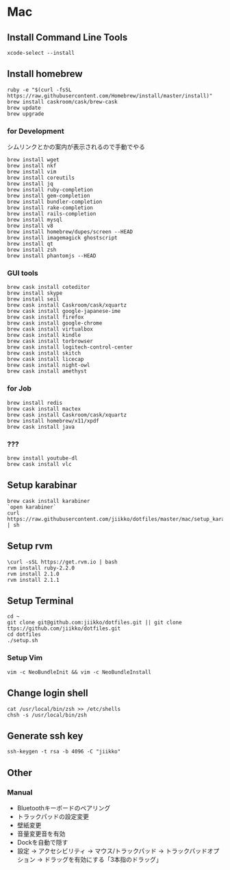 # Mac
## Install Command Line Tools
```shell
xcode-select --install
```

## Install homebrew
```shell
ruby -e "$(curl -fsSL https://raw.githubusercontent.com/Homebrew/install/master/install)"
brew install caskroom/cask/brew-cask
brew update
brew upgrade
```

### for Development
シムリンクとかの案内が表示されるので手動でやる
```
brew install wget
brew install nkf
brew install vim
brew install coreutils
brew install jq
brew install ruby-completion
brew install gem-completion
brew install bundler-completion
brew install rake-completion
brew install rails-completion
brew install mysql
brew install v8
brew install homebrew/dupes/screen --HEAD 
brew install imagemagick ghostscript
brew install qt
brew install zsh
brew install phantomjs --HEAD
```

### GUI tools
```
brew cask install coteditor
brew install skype
brew install seil
brew cask install Caskroom/cask/xquartz
brew cask install google-japanese-ime
brew cask install firefox
brew cask install google-chrome
brew cask install virtualbox
brew cask install kindle
brew cask install torbrowser
brew cask install logitech-control-center
brew cask install skitch
brew cask install licecap
brew cask install night-owl
brew cask install amethyst
```
### for Job
```
brew install redis
brew cask install mactex
brew cask install Caskroom/cask/xquartz
brew install homebrew/x11/xpdf
brew cask install java
```
### ???
```
brew install youtube-dl
brew cask install vlc
```

## Setup karabinar
```shell
brew cask install karabiner
`open karabiner`
curl https://raw.githubusercontent.com/jiikko/dotfiles/master/mac/setup_karabinar.sh | sh
```

## Setup rvm
```shell
\curl -sSL https://get.rvm.io | bash
rvm install ruby-2.2.0
rvm install 2.1.0
rvm install 2.1.1
```

## Setup Terminal
```shell
cd ~
git clone git@github.com:jiikko/dotfiles.git || git clone ttps://github.com/jiikko/dotfiles.git
cd dotfiles
./setup.sh
```

### Setup Vim
```shell
vim -c NeoBundleInit && vim -c NeoBundleInstall
```

## Change login shell
```
cat /usr/local/bin/zsh >> /etc/shells
chsh -s /usr/local/bin/zsh
```

## Generate ssh key
```
ssh-keygen -t rsa -b 4096 -C "jiikko"
```

## Other
### Manual
* Bluetoothキーボードのペアリング
* トラックパッドの設定変更
* 壁紙変更
* 音量変更音を有効
* Dockを自動で隠す
* 設定 -> アクセシビリティ -> マウス/トラックパッド -> トラックパッドオプション -> ドラッグを有効にする「3本指のドラッグ」

